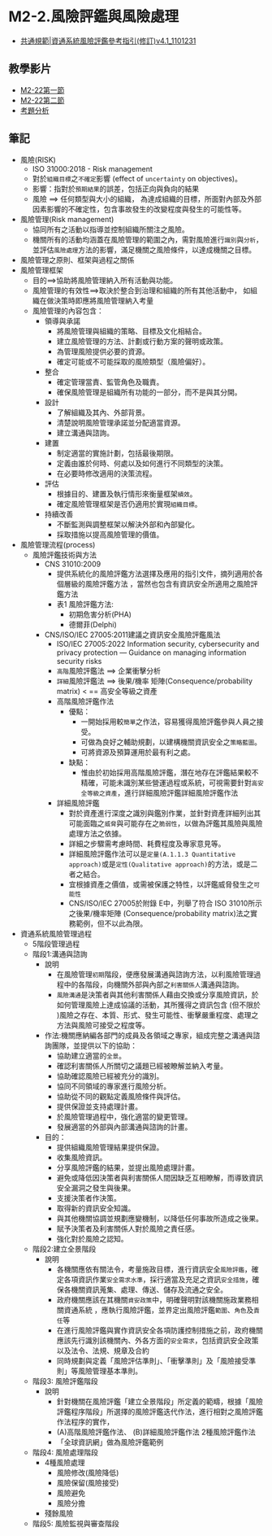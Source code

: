 # M2-2.風險評鑑與風險處理
- [共通規範|資通系統風險評鑑參考指引(修訂)v4.1_1101231](https://www.nics.nat.gov.tw/CommonSpecification?lang=zh)

## 教學影片
- [M2-22第一節](https://youtu.be/IN6udEESKJY)
- [M2-22第二節](https://youtu.be/RVIYK7lr6FU)
- [考題分析]()

## 筆記
- 風險(RISK)
  - ISO 31000:2018 - Risk management 
  - 對於`組織目標`之`不確定`影響 (effect of `uncertainty` on objectives)。 
  - 影響：指對於`預期結果`的誤差，包括正向與負向的結果
  - 風險 ==> 任何類型與大小的組織， 為達成組織的目標，所面對內部及外部因素影響的不確定性，包含事故發生的改變程度與發生的可能性等。
- 風險管理(Risk management) 
  - 協同所有之活動以指導並控制組織所關注之風險。
  - 機關所有的活動均涵蓋在風險管理的範圍之內，需對風險進行`識別`與`分析`，並評估`風險處理`方法的影響，滿足機關之風險條件，以達成機關之目標。
- 風險管理之原則、框架與過程之關係
- 風險管理框架
  - 目的==>協助將風險管理納入所有活動與功能。
  - 風險管理的有效性==>取決於整合到治理和組織的所有其他活動中， 如組織在做決策時即應將風險管理納入考量
  - 風險管理的內容包含：
    - 領導與承諾
      - 將風險管理與組織的策略、目標及文化相結合。
      - 建立風險管理的方法、計劃或行動方案的聲明或政策。
      - 為管理風險提供必要的資源。
      - 確定可能或不可能採取的風險類型（風險偏好）。
    - 整合
      - 確定管理當責、監管角色及職責。
      - 確保風險管理是組織所有功能的一部分，而不是與其分開。
    - 設計
      - 了解組織及其內、外部背景。
      - 清楚說明風險管理承諾並分配適當資源。
      - 建立溝通與諮詢。
    - 建置
      - 制定適當的實施計劃，包括最後期限。
      - 定義由誰於何時、何處以及如何進行不同類型的決策。
      - 在必要時修改適用的決策流程。
    - 評估
      - 根據目的、建置及執行情形來衡量框架`績效`。
      - 確定風險管理框架是否仍適用於實現`組織目標`。
    - 持續改善
      - 不斷監測與調整框架以解決外部和內部變化。
      - 採取措施以提高風險管理的價值。  
- 風險管理流程(process)
  - 風險評鑑技術與方法
    - CNS 31010:2009
      - 提供系統化的風險評鑑方法選擇及應用的指引文件，摘列適用於各個層級的風險評鑑方法 ，當然也包含有資訊安全所適用之風險評鑑方法
      - 表1 風險評鑑方法:
        - 初期危害分析(PHA)
        - 德爾菲(Delphi) 
    - CNS/ISO/IEC 27005:2011建議之資訊安全風險評鑑風法
      - ISO/IEC 27005:2022 Information security, cybersecurity and privacy protection — Guidance on managing information security risks 
      - `高階`風險評鑑法 ==> 企業衝擊分析
      - `詳細`風險評鑑法 ==> 後果/機率 矩陣(Consequence/probability matrix)  < == 高安全等級之資產
      - 高階風險評鑑作法
        - 優點：
          - 一開始採用較`簡單`之作法，容易獲得風險評鑑參與人員之接受。
          - 可做為良好之輔助規劃，以建構機關資訊安全之`策略藍圖`。
          - 可將資源及預算運用於最有利之處。
        - 缺點：
          - 惟由於初始採用高階風險評鑑，潛在地存在評鑑結果較不精確，可能未識別某些營運過程或系統，可視需要針對`高安全等級之資產`，進行詳細風險評鑑詳細風險評鑑作法
       - 詳細風險評鑑
         - 對於資產進行深度之識別與鑑別作業，並針對資產詳細列出其可能面臨之`威脅`與可能存在之`脆弱性`，以做為評鑑其風險與風險處理方法之依據。
         - 詳細之步驟需考慮時間、耗費程度及專家意見等。
         - 詳細風險評鑑作法可以是`定量(A.1.1.3 Quantitative approach)`或是`定性(Qualitative approach)`的方法，或是二者之結合。
         - 宜根據資產之價值，或需被保護之特性，以評鑑威脅發生之`可能性`
         - CNS/ISO/IEC 27005於附錄 E中，列舉了符合 ISO 31010所示之後果/機率矩陣 (Consequence/probability matrix)法之實務範例，但不以此為限。
- 資通系統風險管理過程
  - 5階段管理過程
  - 階段1:溝通與諮詢
    - 說明
      - 在風險管理`初期`階段，便應發展溝通與諮詢方法，以利風險管理過程中的各階段，向機關外部與內部之`利害關係人`溝通與諮詢。
      - `風險溝通`是決策者與其他利害關係人藉由交換或分享風險資訊，於如何管理風險上達成協議的活動，其所獲得之資訊包含 (但不限於 )風險之存在、本質、形式、發生可能性、衝擊嚴重程度、處理之方法與風險可接受之程度等。
    - 作法:機關應納編各部門的成員及各領域之專家，組成完整之溝通與諮詢團隊，並提供以下的協助：
      - 協助建立適當的`全景`。
      - 確認利害關係人所關切之議題已經被瞭解並納入考量。
      - 協助確認風險已經被充分的識別。
      - 協同不同領域的專家進行風險分析。
      - 協助從不同的觀點定義風險條件與評估。
      - 提供保證並支持處理計畫。
      - 於風險管理過程中，強化適當的變更管理。
      - 發展適當的外部與內部溝通與諮詢的計畫。 
    - 目的：
      - 提供組織風險管理結果提供保證。
      - 收集風險資訊。
      - 分享風險評鑑的結果，並提出風險處理計畫。
      - 避免或降低因決策者與利害關係人間因缺乏互相瞭解，而導致資訊安全漏洞之發生與後果。
      - 支援決策者作決策。
      - 取得新的資訊安全知識。
      - 與其他機關協調並規劃應變機制，以降低任何事故所造成之後果。
      - 賦予決策者及利害關係人對於風險之責任感。
      - 強化對於風險之認知。
  - 階段2:建立全景階段
    - 說明
      - 各機關應依有關法令，考量施政目標，進行資訊安全`風險評鑑`，確定各項資訊作業`安全需求水準`，採行適當及充足之資訊`安全措施`，確保各機關資訊蒐集、處理、傳送、儲存及流通之安全。
      - 政府機關應該在其機關`資安政策`中，明確聲明對該機關施政業務相關資通系統 ，應執行風險評鑑，並界定出風險評鑑`範圍`、`角色`及`責任`等
      - 在進行風險評鑑與實作資訊安全各項防護控制措施之前，政府機關應該先行識別該機關內、外各方面的`安全需求`，包括資訊安全政策以及法令、法規、規章及合約
      - 同時規劃與定義「風險評估準則」、「衝擊準則」及「風險接受準則」等風險管理基本準則。
  - 階段3: 風險評鑑階段
    - 說明
      - 針對機關在風險評鑑「建立全景階段」所定義的範疇，根據「風險評鑑程序階段」所選擇的風險評鑑迭代作法，進行相對之風險評鑑作法程序的實作，
      - (A)高階風險評鑑作法、 (B)詳細風險評鑑作法 2種風險評鑑作法
      - 「全球資訊網」做為風險評鑑範例
  - 階段4: 風險處理階段
    - 4種風險處理
      - 風險修改(風險降低)
      - 風險保留(風險接受)
      - 風險避免
      - 風險分擔 
    - 殘餘風險
   - 階段5: 風險監視與審查階段
